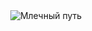 <div class="header" align="center" position="cover" width="100%">
    <img src="https://i.giphy.com/media/v1.Y2lkPTc5MGI3NjExeGZqMnNtbXN2MXRsYTZwc3M2cGZ0NzJsZ2VzemY0ODQ2MjZ3MHB3YyZlcD12MV9pbnRlcm5hbF9naWZfYnlfaWQmY3Q9Zw/11kn6DFp9BNqWA/giphy.gif" alt="Млечный путь">
</div>
